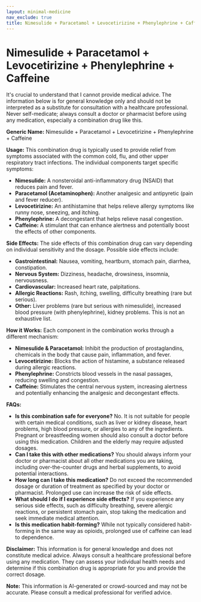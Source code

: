 ```yaml
---
layout: minimal-medicine
nav_exclude: true
title: Nimesulide + Paracetamol + Levocetirizine + Phenylephrine + Caffeine
---
```


# Nimesulide + Paracetamol + Levocetirizine + Phenylephrine + Caffeine

It's crucial to understand that I cannot provide medical advice.  The information below is for general knowledge only and should not be interpreted as a substitute for consultation with a healthcare professional.  Never self-medicate; always consult a doctor or pharmacist before using any medication, especially a combination drug like this.

**Generic Name:**  Nimesulide + Paracetamol + Levocetirizine + Phenylephrine + Caffeine


**Usage:**  This combination drug is typically used to provide relief from symptoms associated with the common cold, flu, and other upper respiratory tract infections. The individual components target specific symptoms:

* **Nimesulide:** A nonsteroidal anti-inflammatory drug (NSAID) that reduces pain and fever.
* **Paracetamol (Acetaminophen):**  Another analgesic and antipyretic (pain and fever reducer).
* **Levocetirizine:** An antihistamine that helps relieve allergy symptoms like runny nose, sneezing, and itching.
* **Phenylephrine:** A decongestant that helps relieve nasal congestion.
* **Caffeine:** A stimulant that can enhance alertness and potentially boost the effects of other components.


**Side Effects:** The side effects of this combination drug can vary depending on individual sensitivity and the dosage.  Possible side effects include:

* **Gastrointestinal:** Nausea, vomiting, heartburn, stomach pain, diarrhea, constipation.
* **Nervous System:** Dizziness, headache, drowsiness, insomnia, nervousness.
* **Cardiovascular:** Increased heart rate, palpitations.
* **Allergic Reactions:** Rash, itching, swelling, difficulty breathing (rare but serious).
* **Other:** Liver problems (rare but serious with nimesulide), increased blood pressure (with phenylephrine), kidney problems.  This is not an exhaustive list.


**How it Works:** Each component in the combination works through a different mechanism:

* **Nimesulide & Paracetamol:** Inhibit the production of prostaglandins, chemicals in the body that cause pain, inflammation, and fever.
* **Levocetirizine:** Blocks the action of histamine, a substance released during allergic reactions.
* **Phenylephrine:** Constricts blood vessels in the nasal passages, reducing swelling and congestion.
* **Caffeine:** Stimulates the central nervous system, increasing alertness and potentially enhancing the analgesic and decongestant effects.


**FAQs:**

* **Is this combination safe for everyone?** No. It is not suitable for people with certain medical conditions, such as liver or kidney disease, heart problems, high blood pressure, or allergies to any of the ingredients.  Pregnant or breastfeeding women should also consult a doctor before using this medication. Children and the elderly may require adjusted dosages.
* **Can I take this with other medications?**  You should always inform your doctor or pharmacist about all other medications you are taking, including over-the-counter drugs and herbal supplements, to avoid potential interactions.
* **How long can I take this medication?**  Do not exceed the recommended dosage or duration of treatment as specified by your doctor or pharmacist.  Prolonged use can increase the risk of side effects.
* **What should I do if I experience side effects?** If you experience any serious side effects, such as difficulty breathing, severe allergic reactions, or persistent stomach pain, stop taking the medication and seek immediate medical attention.
* **Is this medication habit-forming?**  While not typically considered habit-forming in the same way as opioids, prolonged use of caffeine can lead to dependence.


**Disclaimer:** This information is for general knowledge and does not constitute medical advice.  Always consult a healthcare professional before using any medication.  They can assess your individual health needs and determine if this combination drug is appropriate for you and provide the correct dosage.


**Note:** This information is AI-generated or crowd-sourced and may not be accurate. Please consult a medical professional for verified advice.